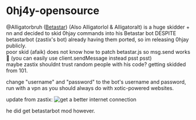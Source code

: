 # 0hj4y-opensource
@Alligatorbruh \([Betastar](https://betastar.org/api/user?name=Alligatorbruh)\) (Also Alligatorlol & Alligatoralt) is a huge skidder + nn and decided to skid 0hjay commands into his Betastar bot DESPITE betastarbot (zastix's bot) already having them ported, so im releasing 0hjay publicly.   
poor skid (afaik) does not know how to patch betastar.js so msg.send works 🤕 (you can easily use client.sendMessage instead psst psst)   
maybe zastix shouldnt trust random people with his code? getting skidded from 101.

change "username" and "password" to the bot's username and password, run with a vpn as you should always do with xotic-powered websites.

update from zastix:
![get a better internet connection](https://i.imgur.com/gEUT2Kk.png)

he did get betastarbot mod however.
